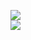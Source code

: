 [![](https://img.shields.io/badge/Made%20With-Github%20Spray-lightgrey.svg?style=for-the-badge&logo=github)](https://github.com/Annihil/github-spray#27118)  
[![](https://i.imgur.com/2DrTn0Z.gif)](https://github.com/Annihil/github-spray)